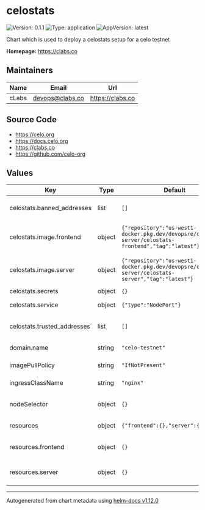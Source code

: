 # celostats

![Version: 0.1.1](https://img.shields.io/badge/Version-0.1.1-informational?style=flat-square) ![Type: application](https://img.shields.io/badge/Type-application-informational?style=flat-square) ![AppVersion: latest](https://img.shields.io/badge/AppVersion-latest-informational?style=flat-square)

Chart which is used to deploy a celostats setup for a celo testnet

**Homepage:** <https://clabs.co>

## Maintainers

| Name | Email | Url |
| ---- | ------ | --- |
| cLabs | <devops@clabs.co> | <https://clabs.co> |

## Source Code

* <https://celo.org>
* <https://docs.celo.org>
* <https://clabs.co>
* <https://github.com/celo-org>

## Values

| Key | Type | Default | Description |
|-----|------|---------|-------------|
| celostats.banned_addresses | list | `[]` | Banned addresses list |
| celostats.image.frontend | object | `{"repository":"us-west1-docker.pkg.dev/devopsre/celostats-server/celostats-frontend","tag":"latest"}` | Celostat-frontend image and tag |
| celostats.image.server | object | `{"repository":"us-west1-docker.pkg.dev/devopsre/celostats-server/celostats-server","tag":"latest"}` | Celostat-server image and tag |
| celostats.secrets | object | `{}` |  |
| celostats.service | object | `{"type":"NodePort"}` | Service type |
| celostats.trusted_addresses | list | `[]` | Trusted addresses list |
| domain.name | string | `"celo-testnet"` | Domain name |
| imagePullPolicy | string | `"IfNotPresent"` | Image pullpolicy |
| ingressClassName | string | `"nginx"` | Ingress Class name |
| nodeSelector | object | `{}` | Kubernetes node selector |
| resources | object | `{"frontend":{},"server":{}}` | Container resources |
| resources.frontend | object | `{}` | Frontend container resources |
| resources.server | object | `{}` | Server container resources |

----------------------------------------------
Autogenerated from chart metadata using [helm-docs v1.12.0](https://github.com/norwoodj/helm-docs/releases/v1.12.0)
